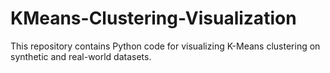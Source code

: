# KMeans-Clustering-Visualization
This repository contains Python code for visualizing K-Means clustering on synthetic and real-world datasets.
